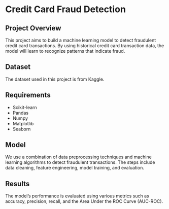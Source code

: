 # Credit Card Fraud Detection

## Project Overview

This project aims to build a machine learning model to detect fraudulent credit card transactions. By using historical credit card transaction data, the model will learn to recognize patterns that indicate fraud.

## Dataset

The dataset used in this project is from Kaggle.

## Requirements

- Scikit-learn
- Pandas
- Numpy
- Matplotlib
- Seaborn

## Model
We use a combination of data preprocessing techniques and machine learning algorithms to detect fraudulent transactions. The steps include data cleaning, feature engineering, model training, and evaluation.

## Results
The model’s performance is evaluated using various metrics such as accuracy, precision, recall, and the Area Under the ROC Curve (AUC-ROC).
